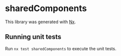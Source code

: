 # sharedComponents

This library was generated with [Nx](https://nx.dev).

## Running unit tests

Run `nx test sharedComponents` to execute the unit tests.
